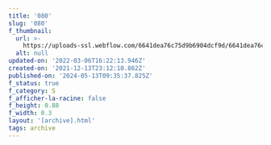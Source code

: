 ```yaml
---
title: '080'
slug: '080'
f_thumbnail:
  url: >-
    https://uploads-ssl.webflow.com/6641dea76c75d9b6904dcf9d/6641dea76c75d9b6904dd245_080.jpg
  alt: null
updated-on: '2022-03-06T16:22:13.946Z'
created-on: '2021-12-13T23:12:10.862Z'
published-on: '2024-05-13T09:35:37.825Z'
f_status: true
f_category: S
f_afficher-la-racine: false
f_height: 0.88
f_width: 0.3
layout: '[archive].html'
tags: archive
---
```



